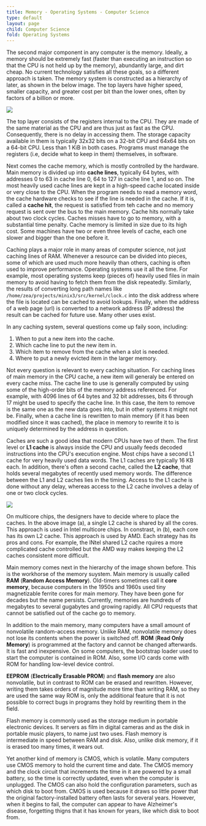 ```yaml
---
title: Memory - Operating Systems - Computer Science
type: default
layout: page
child: Computer Science
fold: Operating Systems
---
```


The second major component in any computer is the memory. Ideally, a memory
should be extremely fast (faster than executing an instruction so that the CPU
is not held up by the memory), abundantly large, and dirt cheap. No current
technology satisfies all these goals, so a different approach is taken. The
memory system is constructed as a hierarchy of later, as shown in the below
image. The top layers have higher speed, smaller capacity, and greater cost per
bit than the lower ones, often by factors of a billion or more.

![](/img/computer-science/os/mem_hierarchy.png)

The top layer consists of the registers internal to the CPU. They are made of
the same material as the CPU and are thus just as fast as the CPU. Consequently,
there is no delay in accessing them. The storage capacity available in them is
typically 32x32 bits on a 32-bit CPU and 64x64 bits on a 64-bit CPU. Less than 1
KiB in both cases. Programs must manage the registers (i.e, decide what to keep
in them) themselves, in software.

Next comes the cache memory, which is mostly controlled by the hardware. Main
memory is divided up into **cache lines**, typically 64 bytes, with addresses 0
to 63 in cache line 0, 64 to 127 in cache line 1, and so on. The most heavily
used cache lines are kept in a high-speed cache located inside or very close to
the CPU. When the program needs to read a memory word, the cache hardware checks
to see if the line is needed in the cache. If it is, called a **cache hit**, the
request is satisfied from teh cache and no memory request is sent over the bus
to the main memory. Cache hits normally take about two clock cycles. Caches
misses have to go to memory, with a substantial time penalty. Cache memory is
limited in size due to its high cost. Some machines have two or even three
levels of cache, each one slower and bigger than the one before it.

Caching plays a major role in many areas of computer science, not just caching
lines of RAM. Whenever a resource can be divided into pieces, some of which are
used much more heavily than others, caching is often used to improve
performance. Operating systems use it all the time. For example, most operating
systems keep (pieces of) heavily used files in main memory to avoid having to
fetch them from the disk repeatedly. Similarly, the results of converting long
path names like `/home/zea/projects/minix3/src/kernel/clock.c` into the disk
address where the file is located can be cached to avoid lookups. Finally, when
the address of a web page (url) is converted to a network address (IP address)
the result can be cached for future use. Many other uses exist.

In any caching system, several questions come up faily soon, including:

1. When to put a new item into the cache.
2. Which cache line to put the new item in.
3. Which item to remove from the cache when a slot is needed.
4. Where to put a newly evicted item in the larger memory.

Not every question is relevant to every caching situation. For caching lines of
main memory in the CPU cache, a new item will generaly be entered on every cache
miss. The cache line to use is generally computed by using some of the
high-order bits of the memory address referenced. For example, with 4096 lines
of 64 bytes and 32 bit addresses, bits 6 through 17 might be used to specify the
cache line. In this case, the item to remove is the same one as the new data
goes into, but in other systems it might not be. Finally, when a cache line is
rewritten to main memory (if it has been modified since it was cached), the
place in memory to rewrite it to is uniquely determined by the address in
question.

Caches are such a good idea that modern CPUs have two of them. The first level
or **L1 cache** is always inside the CPU and usually feeds decoded instructions
into the CPU's execution engine. Most chips have a second L1 cache for very
heavily used data words. The L1 caches are typically 16 KB each. In addition,
there's often a second cache, called the **L2 cache**, that holds several
megabytes of recently used memory words. The difference between the L1 and L2
caches lies in the timing. Access to the L1 cache is done without any delay,
whereas access to the L2 cache involves a delay of one or two clock cycles.

![](/img/computer-science/os/cpu.png)

On multicore chips, the designers have to decide where to place the caches. In
the above image (a), a single L2 cache is shared by all the cores. This approach
is used in Intel multicore chips. In constrast, in (b), each core has its own L2
cache. This approach is used by AMD. Each strategy has its pros and cons. For
example, the INtel shared L2 cache rquires a more complicated cache controlled
but the AMD way makes keeping the L2 caches consistent more difficult.

Main memory comes next in the hierarchy of the image shown before. This is the
workhorse of the memory suystem. Main memory is usually called **RAM** (**Random
Access Memory**). Old-timers sometimes call it **core memory**, because
computers in the 1950s and 1960s used tiny magnetizable ferrite cores for main
memory. They have been gone for decades but the name persists. Currently,
memories are hundreds of megabytes to several gugabytes and growing rapidly. All
CPU requests that cannot be satisfied out of the cache go to memory.

In addition to the main memory, many computers have a small amount of
nonvolatile random-access memory. Unlike RAM, nonvolatile memory does not lose
its contents when the power is switched off. **ROM** (**Read Only Memory**) is
programmed at the factory and cannot be changed afterwards. It is fast and
inexpensive. On some computers, the bootstrap loader used to start the computer
is contained in ROM. Also, some I/O cards come with ROM for handling low-level
device control.

**EEPROM** (**Electrically Erasable PROM**) and **flash memory** are also
nonvolatile, but in contrast to ROM can be erased and rewritten. However,
writing them takes orders of magnitude more time than writing RAM, so they are
used the same way ROM is, only the additional feature that it is not possible to
correct bugs in programs they hold by rewriting them in the field.

Flash memory is commonly used as the storage medium in portable electronic
devices. It servers as film in digital cameras and as the disk in portable music
players, to name just two uses. Flash memory is intermediate in speed between
RAM and disk. Also, unlike disk memory, if it is erased too many times, it wears
out.

Yet another kind of memory is CMOS, which is volatile. Many computers use CMOS
memory to hold the current time and date. The CMOS memory and the clock circuit
that increments the time in it are powered by a small battery, so the time is
correctly updated, even when the computer is unplugged. The CMOS can also hold
the configuration parameters, such as which disk to boot from. CMOS is used
because it draws so little power that the original factory-installed battery
often lasts for several years. However, when it begins to fail, the computer can
appear to have Alzheimer's disease, forgetting thigns that it has known for
years, like which disk to boot from.
